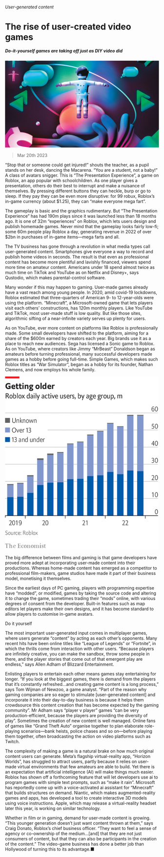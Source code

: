 ###### User-generated content

# The rise of user-created video games 

##### Do-it-yourself games are taking off just as DIY video did 

![image](images/20230325_SRD007.jpg) 

> Mar 20th 2023 

“Stop that or someone could get injured!” shouts the teacher, as a pupil stands on her desk, dancing the Macarena. “You are a student, not a baby!” A class of avatars snigger. This is “The Presentation Experience”, a game on Roblox, an app popular with schoolchildren. As one player gives a presentation, others do their best to interrupt and make a nuisance of themselves. By pressing different buttons they can heckle, burp or go to sleep. If they pay they can be even more disruptive: for 99 robux, Roblox’s in-game currency (about $1.25), they can “make everyone mega fart”.

The gameplay is basic and the graphics rudimentary. But “The Presentation Experience” has had 190m plays since it was launched less than 18 months ago. It is one of 32m “experiences” on Roblox, which lets users design and publish homemade games. Never mind that the gameplay looks fairly low-fi; some 60m people play Roblox a day, generating revenue in 2022 of over $2bn in purchases of in-game items—mega farts and all.

The TV business has gone through a revolution in what media types call user-generated content. Smartphones give everyone a way to record and publish home videos in seconds. The result is that even as professional content has become more plentiful and lavishly financed, viewers spend more time on amateur content. Americans under 18 spend almost twice as much time on TikTok and YouTube as on Netflix and Disney+, says Qustodio, which makes parental-control software.

Many wonder if this may happen to gaming. User-made games already have a vast reach among young people. In 2020, amid covid-19 lockdowns, Roblox estimated that three-quarters of American 9- to 12-year-olds were using the platform. “Minecraft”, a Microsoft-owned game that lets players visit each others’ constructions, has 120m monthly players. Like YouTube and TikTok, most user-made stuff is low quality. But like those sites, algorithmic sifting of a near-infinite variety serves up plenty for users.

As on YouTube, ever more content on platforms like Roblox is professionally made. Some small developers have shifted to the platform, aiming for a share of the $600m earned by creators each year. Big brands use it as a place to reach new audiences. Sega has licensed a Sonic game to Roblox. As on YouTube, where creators like Jimmy “MrBeast” Donaldson began as amateurs before turning professional, many successful developers made games as a hobby before going full-time. Simple Games, which makes such Roblox titles as “War Simulator”, began as a hobby for its founder, Nathan Clemens, and now employs his whole family.

![image](images/20230325_SRC014.png) 


The big difference between films and gaming is that game developers have proved more adept at incorporating user-made content into their productions. Whereas home-made content has emerged as a competitor to professional film-makers, game studios have made it part of their business model, monetising it themselves.

Since the earliest days of PC gaming, players with programming expertise have “modded”, or modified, games by taking the source code and altering it to change the game, sometimes trading their “mods” online, with various degrees of consent from the developer. Built-in features such as map editors let players make their own designs, and it has become standard to allow players to customise in-game avatars.

Do it yourself

The most important user-generated input comes in multiplayer games, where users generate “content” by acting as each other’s opponents. Many recent hits have been online titles like “League of Legends” or “Fortnite”, in which the thrills come from interaction with other users. “Because players are infinitely creative, you can make the sandbox, throw some people in there, and the player stories that come out of that emergent play are endless,” says Allen Adham of Blizzard Entertainment.

Enlisting players to entertain each other means games stay entertaining for longer. “If you look at the biggest games, there is demand from the players that it’s constantly refreshed…and creating game content is a long process,” says Tom Wijman of Newzoo, a game analyst. “Part of the reason why gaming companies are so eager to stimulate [user-generated content] and incorporate it into their day-to-day business is because it helps them crowdsource this content creation that has become expected by the gaming community”. Mr Adham says “player v player” games “can be very production-efficient, because the players are providing the diversity of play”. Sometimes the creation of new content is well managed. Online fans of games like “Grand Theft Auto” organise together to plan elaborate role-playing scenarios—bank heists, police chases and so on—before playing them together, often broadcasting the action on video platforms such as Twitch.

The complexity of making a game is a natural brake on how much original content users can generate. Meta’s flagship virtual-reality app, “Horizon Worlds”, has struggled to attract users, partly because it relies on user-made virtual environments that few amateurs are able to build. Yet there is an expectation that artificial intelligence (AI) will make things much easier. Roblox has shown off a forthcoming feature that will let developers use ai to program games with simple text prompts, such as “make it rain”. Microsoft has reportedly come up with a voice-activated ai assistant for “Minecraft” that builds structures on demand. Niantic, which makes augmented-reality games and apps, has developed a tool to create interactive 3D models using voice instructions. Apple, which may release a virtual-reality headset later this year, is working on similar technology.

Whether in film or in gaming, demand for user-made content is growing. “This younger generation doesn’t just want content thrown at them,” says Craig Donato, Roblox’s chief business officer. “They want to feel a sense of agency or co-ownership of the medium…[and] that they are not just consumers of content, but that they can also be participants in the creation of the content.” The video-game business has done a better job than Hollywood of turning this to its advantage.■

